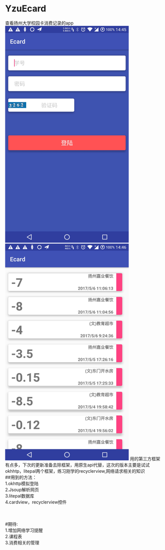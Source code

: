 # YzuEcard
查看扬州大学校园卡消费记录的app
<br>
<img src="https://github.com/sunyton/YzuEcard/blob/master/screenshot%20(1).jpg" width=400 height=700>
<img src="https://github.com/sunyton/YzuEcard/blob/master/screenshot%20(2).jpg" width=400 height=700>
用的第三方框架有点多，下次的更新准备去除框架，用原生api代替，这次的版本主要是试试okhhtp，litepal两个框架，练习刚学的recyclerview,网络请求相关的知识<br>
##用到的方法：<br>
1.okhttp模拟登陆<br>
2.Jsoup解析网页<br>
3.litepal数据库<br>
4.cardview，recyclerview控件<br>
<br>
<br>
<br>
#期待:<br>
1.增加网络学习提醒<br>
2.课程表<br>
3.消费相关的管理
